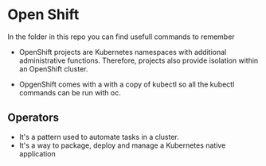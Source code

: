 <h1>Open Shift</h1>

In the folder in this repo you can find usefull commands to remember
<br>
- OpenShift projects are Kubernetes namespaces with additional administrative functions. Therefore, projects also provide isolation within an OpenShift cluster.

- OpgenShift comes with a with a copy of kubectl so all the kubectl commands can be run with oc.

<h2>Operators</h2>

- It's a pattern used to automate tasks in a cluster. <br>
- It's a way to package, deploy and manage a Kubernetes native application <br>